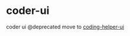 # coder-ui
coder ui
@deprecated move to [coding-helper-ui](https://github.com/coding-helper/coding-helper-ui)
